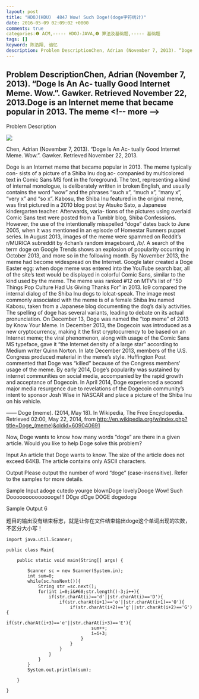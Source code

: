 ```yaml
---
layout: post
title: "HDOJ(HDU)  4847 Wow! Such Doge!(doge字符统计)"
date: 2016-05-09 02:09:02 +0800
comments: true
categories:❶ ACM,----- HDOJ-JAVA,❺ 算法及基础题,----- 基础题
tags: []
keyword: 陈浩翔, 谙忆
description: Problem DescriptionChen, Adrian (November 7, 2013). “Doge Is An Ac- tually Good Internet Meme. Wow.”. Gawker. Retrieved November 22, 2013.Doge is an Internet meme that became popular in 2013. The meme 
---
```



Problem DescriptionChen, Adrian (November 7, 2013). “Doge Is An Ac- tually Good Internet Meme. Wow.”. Gawker. Retrieved November 22, 2013.Doge is an Internet meme that became popular in 2013. The meme
&#60;!-- more --&#62;
----------

Problem Description

![](http://img.blog.csdn.net/20160509140747798)

Chen, Adrian (November 7, 2013). “Doge Is An Ac- tually Good Internet Meme. Wow.”. Gawker. Retrieved November 22, 2013.

Doge is an Internet meme that became popular in 2013. The meme typically con- sists of a picture of a Shiba Inu dog ac- companied by multicolored text in Comic Sans MS font in the foreground. The text, representing a kind of internal monologue, is deliberately written in broken English, and usually contains the word “wow” and the phrases “such x”, “much x”, “many x”, “very x” and “so x”.
Kabosu, the Shiba Inu featured in the original meme, was first pictured in a 2010 blog post by Atsuko Sato, a Japanese kindergarten teacher. Afterwards, varia- tions of the pictures using overlaid Comic Sans text were posted from a Tumblr blog, Shiba Confessions. However, the use of the intentionally misspelled “doge” dates back to June 2005, when it was mentioned in an episode of Homestar Runners puppet series.
In August 2013, images of the meme were spammed on Reddit’s r/MURICA subreddit by 4chan’s random imageboard, /b/. A search of the term doge on Google Trends shows an explosion of popularity occurring in October 2013, and more so in the following month. By November 2013, the meme had become widespread on the Internet. Google later created a Doge Easter egg: when doge meme was entered into the YouTube search bar, all of the site’s text would be displayed in colorful Comic Sans, similar to the kind used by the meme.
The meme was ranked #12 on MTV’s list of “50 Things Pop Culture Had Us Giving Thanks For” in 2013. Io9 compared the internal dialog of the Shiba Inu dogs to lolcat-speak. The image most commonly associated with the meme is of a female Shiba Inu named Kabosu, taken from a Japanese blog documenting the dog’s daily activities. The spelling of doge has several variants, leading to debate on its actual pronunciation. On December 13, Doge was named the “top meme” of 2013 by Know Your Meme.
In December 2013, the Dogecoin was introduced as a new cryptocurrency, making it the first cryptocurrency to be based on an Internet meme; the viral phenomenon, along with usage of the Comic Sans MS typeface, gave it “the Internet density of a large star” according to Medium writer Quinn Norton.
In late December 2013, members of the U.S. Congress produced material in the meme’s style. Huffington Post commented that Doge was “killed” because of the Congress members’ usage of the meme.
By early 2014, Doge’s popularity was sustained by internet communities on social media, accompanied by the rapid growth and acceptance of Dogecoin. In April 2014, Doge experienced a second major media resurgence due to revelations of the Dogecoin community’s intent to sponsor Josh Wise in NASCAR and place a picture of the Shiba Inu on his vehicle.

—— Doge (meme). (2014, May 18).
In Wikipedia, The Free Encyclopedia. Retrieved 02:00, May 22, 2014, from
http://en.wikipedia.org/w/index.php?title=Doge_(meme)&oldid=609040691

Now, Doge wants to know how many words “doge” are there in a given article. Would you like to help Doge solve this problem?
 

Input
An article that Doge wants to know.
The size of the article does not exceed 64KB. The article contains only ASCII characters.
 

Output
Please output the number of word “doge” (case-insensitive). Refer to the samples for more details.
 

Sample Input
adoge
cutedo 
yourge 
blownDoge
lovelyDooge
Wow!	Such Dooooooooooooooge!!!
D0ge
dOge DOGE 
dogedoge
 

Sample Output
6


题目的输出没有结束标志，就是让你在文件结束输出doge这个单词出现的次数，不区分大小写！


```
import java.util.Scanner;

public class Main{

	public static void main(String[] args) {
		
		Scanner sc = new Scanner(System.in);
		int sum=0;
		while(sc.hasNext()){
			String str =sc.next();
			for(int i=0;i&#60;str.length()-3;i++){
				if(str.charAt(i)=='d'||str.charAt(i)=='D'){
					if(str.charAt(i+1)=='o'||str.charAt(i+1)=='O'){
						if(str.charAt(i+2)=='g'||str.charAt(i+2)=='G'){
							if(str.charAt(i+3)=='e'||str.charAt(i+3)=='E'){
								sum++;
								i=i+3;
							}
						}
					}
				}
			}
		}
		System.out.println(sum);
		
	}

}

```